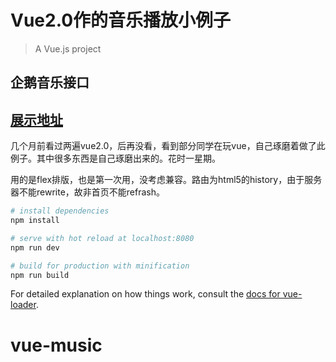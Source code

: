 # Vue2.0作的音乐播放小例子
> A Vue.js project

## 企鹅音乐接口

## [展示地址](http://wuweierwei.com/cases/vue/)

几个月前看过两遍vue2.0，后再没看，看到部分同学在玩vue，自己琢磨着做了此例子。其中很多东西是自己琢磨出来的。花时一星期。

用的是flex排版，也是第一次用，没考虑兼容。路由为html5的history，由于服务器不能rewrite，故非首页不能refrash。

``` bash
# install dependencies
npm install

# serve with hot reload at localhost:8080
npm run dev

# build for production with minification
npm run build
```

For detailed explanation on how things work, consult the [docs for vue-loader](http://vuejs.github.io/vue-loader).
# vue-music
